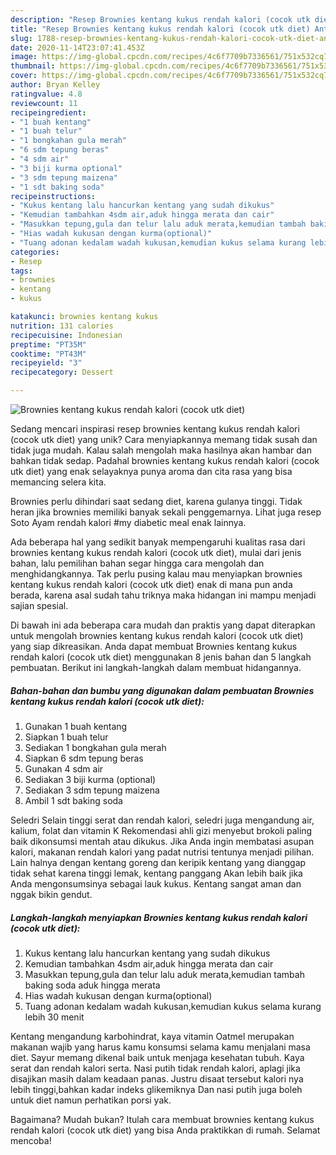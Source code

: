 ```yaml
---
description: "Resep Brownies kentang kukus rendah kalori (cocok utk diet) Anti Gagal"
title: "Resep Brownies kentang kukus rendah kalori (cocok utk diet) Anti Gagal"
slug: 1788-resep-brownies-kentang-kukus-rendah-kalori-cocok-utk-diet-anti-gagal
date: 2020-11-14T23:07:41.453Z
image: https://img-global.cpcdn.com/recipes/4c6f7709b7336561/751x532cq70/brownies-kentang-kukus-rendah-kalori-cocok-utk-diet-foto-resep-utama.jpg
thumbnail: https://img-global.cpcdn.com/recipes/4c6f7709b7336561/751x532cq70/brownies-kentang-kukus-rendah-kalori-cocok-utk-diet-foto-resep-utama.jpg
cover: https://img-global.cpcdn.com/recipes/4c6f7709b7336561/751x532cq70/brownies-kentang-kukus-rendah-kalori-cocok-utk-diet-foto-resep-utama.jpg
author: Bryan Kelley
ratingvalue: 4.8
reviewcount: 11
recipeingredient:
- "1 buah kentang"
- "1 buah telur"
- "1 bongkahan gula merah"
- "6 sdm tepung beras"
- "4 sdm air"
- "3 biji kurma optional"
- "3 sdm tepung maizena"
- "1 sdt baking soda"
recipeinstructions:
- "Kukus kentang lalu hancurkan kentang yang sudah dikukus"
- "Kemudian tambahkan 4sdm air,aduk hingga merata dan cair"
- "Masukkan tepung,gula dan telur lalu aduk merata,kemudian tambah baking soda aduk hingga merata"
- "Hias wadah kukusan dengan kurma(optional)"
- "Tuang adonan kedalam wadah kukusan,kemudian kukus selama kurang lebih 30 menit"
categories:
- Resep
tags:
- brownies
- kentang
- kukus

katakunci: brownies kentang kukus 
nutrition: 131 calories
recipecuisine: Indonesian
preptime: "PT35M"
cooktime: "PT43M"
recipeyield: "3"
recipecategory: Dessert

---
```



![Brownies kentang kukus rendah kalori (cocok utk diet)](https://img-global.cpcdn.com/recipes/4c6f7709b7336561/751x532cq70/brownies-kentang-kukus-rendah-kalori-cocok-utk-diet-foto-resep-utama.jpg)

Sedang mencari inspirasi resep brownies kentang kukus rendah kalori (cocok utk diet) yang unik? Cara menyiapkannya memang tidak susah dan tidak juga mudah. Kalau salah mengolah maka hasilnya akan hambar dan bahkan tidak sedap. Padahal brownies kentang kukus rendah kalori (cocok utk diet) yang enak selayaknya punya aroma dan cita rasa yang bisa memancing selera kita.

Brownies perlu dihindari saat sedang diet, karena gulanya tinggi. Tidak heran jika brownies memiliki banyak sekali penggemarnya. Lihat juga resep Soto Ayam rendah kalori #my diabetic meal enak lainnya.

Ada beberapa hal yang sedikit banyak mempengaruhi kualitas rasa dari brownies kentang kukus rendah kalori (cocok utk diet), mulai dari jenis bahan, lalu pemilihan bahan segar hingga cara mengolah dan menghidangkannya. Tak perlu pusing kalau mau menyiapkan brownies kentang kukus rendah kalori (cocok utk diet) enak di mana pun anda berada, karena asal sudah tahu triknya maka hidangan ini mampu menjadi sajian spesial.


Di bawah ini ada beberapa cara mudah dan praktis yang dapat diterapkan untuk mengolah brownies kentang kukus rendah kalori (cocok utk diet) yang siap dikreasikan. Anda dapat membuat Brownies kentang kukus rendah kalori (cocok utk diet) menggunakan 8 jenis bahan dan 5 langkah pembuatan. Berikut ini langkah-langkah dalam membuat hidangannya.

<!--inarticleads1-->

##### Bahan-bahan dan bumbu yang digunakan dalam pembuatan Brownies kentang kukus rendah kalori (cocok utk diet):

1. Gunakan 1 buah kentang
1. Siapkan 1 buah telur
1. Sediakan 1 bongkahan gula merah
1. Siapkan 6 sdm tepung beras
1. Gunakan 4 sdm air
1. Sediakan 3 biji kurma (optional)
1. Sediakan 3 sdm tepung maizena
1. Ambil 1 sdt baking soda


Seledri Selain tinggi serat dan rendah kalori, seledri juga mengandung air, kalium, folat dan vitamin K Rekomendasi ahli gizi menyebut brokoli paling baik dikonsumsi mentah atau dikukus. Jika Anda ingin membatasi asupan kalori, makanan rendah kalori yang padat nutrisi tentunya menjadi pilihan. Lain halnya dengan kentang goreng dan keripik kentang yang dianggap tidak sehat karena tinggi lemak, kentang panggang Akan lebih baik jika Anda mengonsumsinya sebagai lauk kukus. Kentang sangat aman dan nggak bikin gendut. 

<!--inarticleads2-->

##### Langkah-langkah menyiapkan Brownies kentang kukus rendah kalori (cocok utk diet):

1. Kukus kentang lalu hancurkan kentang yang sudah dikukus
1. Kemudian tambahkan 4sdm air,aduk hingga merata dan cair
1. Masukkan tepung,gula dan telur lalu aduk merata,kemudian tambah baking soda aduk hingga merata
1. Hias wadah kukusan dengan kurma(optional)
1. Tuang adonan kedalam wadah kukusan,kemudian kukus selama kurang lebih 30 menit


Kentang mengandung karbohindrat, kaya vitamin Oatmel merupakan makanan wajib yang harus kamu konsumsi selama kamu menjalani masa diet. Sayur memang dikenal baik untuk menjaga kesehatan tubuh. Kaya serat dan rendah kalori serta. Nasi putih tidak rendah kalori, aplagi jika disajikan masih dalam keadaan panas. Justru disaat tersebut kalori nya lebih tinggi,bahkan kadar indeks glikemiknya Dan nasi putih juga boleh untuk diet namun perhatikan porsi yak. 

Bagaimana? Mudah bukan? Itulah cara membuat brownies kentang kukus rendah kalori (cocok utk diet) yang bisa Anda praktikkan di rumah. Selamat mencoba!

